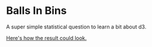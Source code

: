 # Balls In Bins

A super simple statistical question to learn a bit about d3.

[Here's how the result could look.](https://github.com/Kriegslustig/balls-in-bins/blob/master/result.svg)
